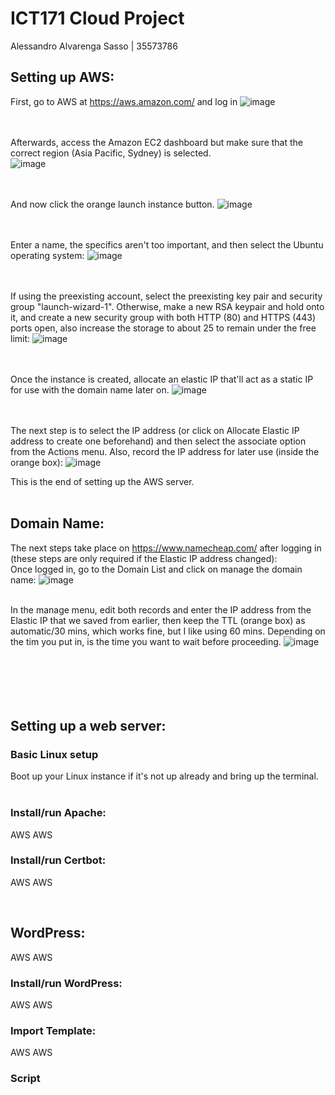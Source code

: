 # ICT171 Cloud Project
Alessandro Alvarenga Sasso | 35573786


## Setting up AWS:
First, go to AWS at https://aws.amazon.com/ and log in
![image](https://github.com/user-attachments/assets/dfe22857-3b4f-4fb0-be1d-0dfe13301f62)  

<br/><br/>
Afterwards, access the Amazon EC2 dashboard but make sure that the correct region (Asia Pacific, Sydney) is selected.  
![image](https://github.com/user-attachments/assets/006d8ecd-0403-448e-b5c6-c5fc8ffa86dc)  

<br/><br/>
And now click the orange launch instance button.
![image](https://github.com/user-attachments/assets/14a696ed-4b48-433e-8d5f-2788e10cfa8b)    

<br/><br/>
Enter a name, the specifics aren't too important, and then select the Ubuntu operating system:
![image](https://github.com/user-attachments/assets/516a5a0c-93e7-43a9-9d09-fb465d021d80)    

<br/><br/>
If using the preexisting account, select the preexisting key pair and security group "launch-wizard-1". Otherwise, make a new RSA keypair and hold onto it, and create a new security group with both HTTP (80) and HTTPS (443) ports open, also increase the storage to about 25 to remain under the free limit:
![image](https://github.com/user-attachments/assets/da1ee96a-5d13-494f-adf7-6d20de2b6e07)    

<br/><br/>
Once the instance is created, allocate an elastic IP that'll act as a static IP for use with the domain name later on.
![image](https://github.com/user-attachments/assets/17f90614-29bc-41d9-817e-e92902783458)  

<br/><br/>
The next step is to select the IP address (or click on Allocate Elastic IP address to create one beforehand) and then select the associate option from the Actions menu. Also, record the IP address for later use (inside the orange box):
![image](https://github.com/user-attachments/assets/9b5aa2e0-562c-45ec-97c0-8fa12aa87e01)

This is the end of setting up the AWS server.
<br/><br/>  

## Domain Name:
The next steps take place on https://www.namecheap.com/ after logging in (these steps are only required if the Elastic IP address changed):  
Once logged in, go to the Domain List and click on manage the domain name:
![image](https://github.com/user-attachments/assets/a2910103-2e55-4120-8835-1e364ed80d42)
<br/><br/>  

In the manage menu, edit both records and enter the IP address from the Elastic IP that we saved from earlier, then keep the TTL (orange box) as automatic/30 mins, which works fine, but I like using 60 mins. Depending on the tim you put in, is the time you want to wait before proceeding. 
![image](https://github.com/user-attachments/assets/91cb0ca8-01d1-466c-89b6-fda3198e96e1)
<br/><br/>  <br/><br/>  
 
## Setting up a web server:
### Basic Linux setup
Boot up your Linux instance if it's not up already and bring up the terminal.
<br/><br/>  

### Install/run Apache:
AWS
AWS
### Install/run Certbot:
AWS
AWS

 
## WordPress:
AWS
AWS
### Install/run WordPress:
AWS
AWS
### Import Template:
AWS
AWS

### Script



